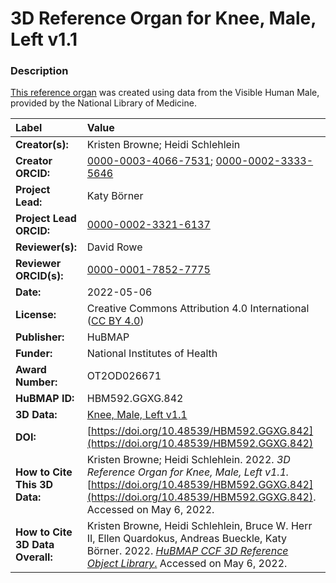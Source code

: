 # 3D Reference Organ for Knee, Male, Left v1.1

### Description
[This reference organ](https://humanatlas.io/3d-reference-library) was created using data from the Visible Human Male, provided by the National Library of Medicine.

| Label | Value |
| :------------- |:-------------|
| **Creator(s):** | Kristen Browne; Heidi Schlehlein |
| **Creator ORCID:** | [0000-0003-4066-7531](https://orcid.org/0000-0003-4066-7531); [0000-0002-3333-5646](https://orcid.org/0000-0002-3333-5646)
| **Project Lead:** | Katy B&ouml;rner |
| **Project Lead ORCID:** | [0000-0002-3321-6137](https://orcid.org/0000-0002-3321-6137) |
| **Reviewer(s):** | David Rowe |
| **Reviewer ORCID(s):** |[0000-0001-7852-7775](https://doi.org/10.5072/0000-0001-7852-7775) |
| **Date:** | 2022-05-06 |
| **License:** | Creative Commons Attribution 4.0 International ([CC BY 4.0](https://creativecommons.org/licenses/by/4.0/)) |
| **Publisher:** | HuBMAP |
| **Funder:** | National Institutes of Health |
| **Award Number:** | OT2OD026671 |
| **HuBMAP ID:** |HBM592.GGXG.842 |
| **3D Data:** | [Knee, Male, Left v1.1](https://hubmapconsortium.github.io/ccf-releases/v1.1/models/VH_M_Knee_L.glb) |
| **DOI:** | [https://doi.org/10.48539/HBM592.GGXG.842](https://doi.org/10.48539/HBM592.GGXG.842) |
| **How to Cite This 3D Data:** | Kristen Browne; Heidi Schlehlein. 2022. *3D Reference Organ for Knee, Male, Left v1.1.* [https://doi.org/10.48539/HBM592.GGXG.842](https://doi.org/10.48539/HBM592.GGXG.842). Accessed on May 6, 2022. |
| **How to Cite 3D Data Overall:** | Kristen Browne, Heidi Schlehlein, Bruce W. Herr II, Ellen Quardokus, Andreas Bueckle, Katy B&ouml;rner. 2022. [*HuBMAP CCF 3D Reference Object Library*.](https://humanatlas.io/3d-reference-library) Accessed on May 6, 2022. |
